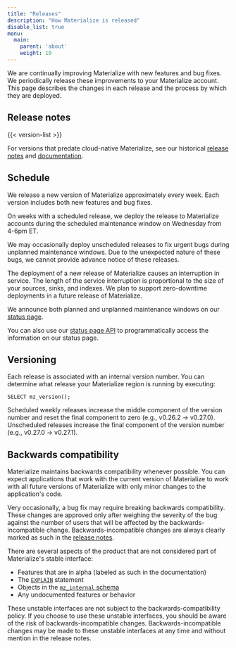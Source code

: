 ```yaml
---
title: "Releases"
description: "How Materialize is released"
disable_list: true
menu:
  main:
    parent: 'about'
    weight: 10
---
```


We are continually improving Materialize with new features and bug fixes. We
periodically release these improvements to your Materialize account. This page
describes the changes in each release and the process by which they are
deployed.

## Release notes

{{< version-list >}}

For versions that predate cloud-native Materialize, see our
historical [release notes](https://materialize.com/docs/lts/release-notes/)
and [documentation](https://materialize.com/docs/lts/).

## Schedule

We release a new version of Materialize approximately every week. Each
version includes both new features and bug fixes.

On weeks with a scheduled release, we deploy the release to Materialize accounts
during the scheduled maintenance window on Wednesday from 4-6pm ET.

We may occasionally deploy unscheduled releases to fix urgent bugs during
unplanned maintenance windows. Due to the unexpected nature of these bugs, we
cannot provide advance notice of these releases.

The deployment of a new release of Materialize causes an interruption in
service. The length of the service interruption is proportional to the size of
your sources, sinks, and indexes. We plan to support zero-downtime deployments
in a future release of Materialize.

We announce both planned and unplanned maintenance windows on our [status
page](https://status.materialize.com).

You can also use our [status page API](https://status.materialize.com/api) to
programmatically access the information on our status page.

## Versioning

Each release is associated with an internal version number. You can determine
what release your Materialize region is running by executing:

```
SELECT mz_version();
```

Scheduled weekly releases increase the middle component of the version number
and reset the final component to zero (e.g., v0.26.2 -> v0.27.0). Unscheduled
releases increase the final component of the version number (e.g., v0.27.0 -> v0.27.1).

## Backwards compatibility

Materialize maintains backwards compatibility whenever possible. You can expect
applications that work with the current version of Materialize to work with all
future versions of Materialize with only minor changes to the application's
code.

Very occasionally, a bug fix may require breaking backwards compatibility. These
changes are approved only after weighing the severity of the bug against the
number of users that will be affected by the backwards-incompatible change.
Backwards-incompatible changes are always clearly marked as such in the [release
notes](#release-notes).

There are several aspects of the product that are not considered part of
Materialize's stable interface:

  * Features that are in alpha (labeled as such in the documentation)
  * The [`EXPLAIN`](/sql/explain) statement
  * Objects in the [`mz_internal` schema](/sql/system-catalog/mz_internal)
  * Any undocumented features or behavior

These unstable interfaces are not subject to the backwards-compatibility policy.
If you choose to use these unstable interfaces, you should be aware of the risk
of backwards-incompatible changes. Backwards-incompatible changes may be made to
these unstable interfaces at any time and without mention in the release notes.
